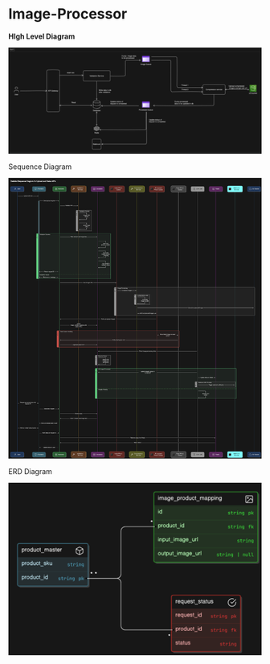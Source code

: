 # Image-Processor

**HIgh Level Diagram**

![1725001816131](image/README/1725001816131.png)


Sequence Diagram

![1725001971467](image/README/1725001971467.png)


ERD Diagram

![1725002056822](image/README/1725002056822.png)
